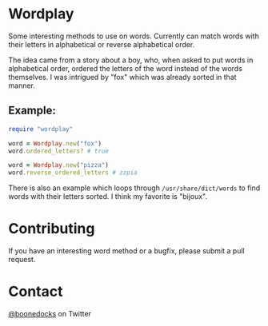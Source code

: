 # Wordplay

Some interesting methods to use on words. Currently can match words with their
letters in alphabetical or reverse alphabetical order.

The idea came from a story about a boy, who, when asked to put words in
alphabetical order, ordered the letters of the word instead of the words
themselves. I was intrigued by "fox" which was already sorted in that manner.

## Example:

```ruby
require "wordplay"

word = Wordplay.new("fox")
word.ordered_letters? # true

word = Wordplay.new("pizza")
word.reverse_ordered_letters # zzpia
```

There is also an example which loops through `/usr/share/dict/words` to find
words with their letters sorted. I think my favorite is "bijoux".

# Contributing

If you have an interesting word method or a bugfix, please submit a pull
request.

# Contact

[@boonedocks](https://twitter.com/boonedocks) on Twitter
